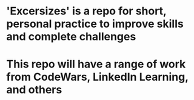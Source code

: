 # 'Excersizes' is a repo for short, personal practice to improve skills and complete challenges
# This repo will have a range of work from CodeWars, LinkedIn Learning, and others
